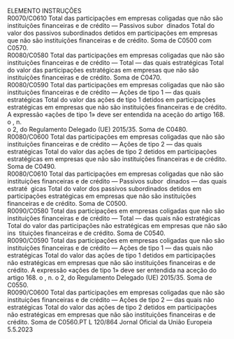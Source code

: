  
ELEMENTO  INSTRUÇÕES  
R0070/C0610  Total das participações em 
empresas coligadas que não 
são instituições financeiras e 
de crédito — Passivos subor ­
dinados  Total do valor dos passivos subordinados detidos em participações em empresas 
que não são instituições financeiras e de crédito. Soma de C0500 com C0570.  
R0080/C0580  Total das participações em 
empresas coligadas que não 
são instituições financeiras e 
de crédito — Total — das 
quais estratégicas  Total do valor das participações estratégicas em empresas que não são instituições 
financeiras e de crédito. Soma de C0470.  
R0080/C0590  Total das participações em 
empresas coligadas que não 
são instituições financeiras e 
de crédito — Ações de tipo 1 
— das quais estratégicas  Total do valor das ações de tipo 1 detidos em participações estratégicas em 
empresas que não são instituições financeiras e de crédito. 
A expressão «ações de tipo 1» deve ser entendida na aceção do artigo 168.  o , n.  
o 2, do Regulamento Delegado (UE) 2015/35. Soma de C0480.  
R0080/C0600  Total das participações em 
empresas coligadas que não 
são instituições financeiras e 
de crédito — Ações de tipo 2 
— das quais estratégicas  Total do valor das ações de tipo 2 detidos em participações estratégicas em 
empresas que não são instituições financeiras e de crédito. Soma de C0490.  
R0080/C0610  Total das participações em 
empresas coligadas que não 
são instituições financeiras e 
de crédito — Passivos subor ­
dinados — das quais estraté ­
gicas  Total do valor dos passivos subordinados detidos em participações estratégicas em 
empresas que não são instituições financeiras e de crédito. Soma de C0500.  
R0090/C0580  Total das participações em 
empresas coligadas que não 
são instituições financeiras e 
de crédito — Total — das 
quais não estratégicas  Total do valor das participações não estratégicas em empresas que não são ins ­
tituições financeiras e de crédito. Soma de C0540.  
R0090/C0590  Total das participações em 
empresas coligadas que não 
são instituições financeiras e 
de crédito — Ações de tipo 1 
— das quais não estratégicas  Total do valor das ações de tipo 1 detidos em participações não estratégicas em 
empresas que não são instituições financeiras e de crédito. A expressão «ações de 
tipo 1» deve ser entendida na aceção do artigo 168.  o , n.  o 2, do Regulamento 
Delegado (UE) 2015/35. Soma de C0550.  
R0090/C0600  Total das participações em 
empresas coligadas que não 
são instituições financeiras e 
de crédito — Ações de tipo 2 
— das quais não estratégicas  Total do valor das ações de tipo 2 detidos em participações não estratégicas em 
empresas que não são instituições financeiras e de crédito. Soma de C0560.PT  L 120/864 Jornal Oficial da União Europeia 5.5.2023